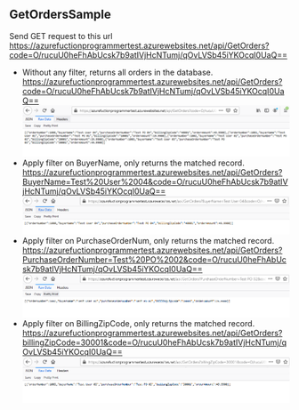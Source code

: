 ## GetOrdersSample

Send GET request to this url  
https://azurefuctionprogrammertest.azurewebsites.net/api/GetOrders?code=O/rucuU0heFhAbUcsk7b9atIVjHcNTumj/qOvLVSb45iYKOcqI0UaQ==

- Without any filter, returns all orders in the database. 
 https://azurefuctionprogrammertest.azurewebsites.net/api/GetOrders?code=O/rucuU0heFhAbUcsk7b9atIVjHcNTumj/qOvLVSb45iYKOcqI0UaQ== 
    ![No Filter](image/NoFilter.png)
- Apply filter on BuyerName, only returns the matched record.
https://azurefuctionprogrammertest.azurewebsites.net/api/GetOrders?BuyerName=Test%20User%2004&code=O/rucuU0heFhAbUcsk7b9atIVjHcNTumj/qOvLVSb45iYKOcqI0UaQ==
    ![Filter BuyerName](image/FilterBuyerName.png)
- Apply filter on PurchaseOrderNum, only returns the matched record.
https://azurefuctionprogrammertest.azurewebsites.net/api/GetOrders?PurchaseOrderNumber=Test%20PO%2002&code=O/rucuU0heFhAbUcsk7b9atIVjHcNTumj/qOvLVSb45iYKOcqI0UaQ==
    ![Filter PurchaseOrderNumber](image/FilterPO.png)
- Apply filter on BillingZipCode, only returns the matched record.
https://azurefuctionprogrammertest.azurewebsites.net/api/GetOrders?billingZipCode=30001&code=O/rucuU0heFhAbUcsk7b9atIVjHcNTumj/qOvLVSb45iYKOcqI0UaQ==
    ![Filter BillingZipCode](image/FilterBillingZipCode.png)
